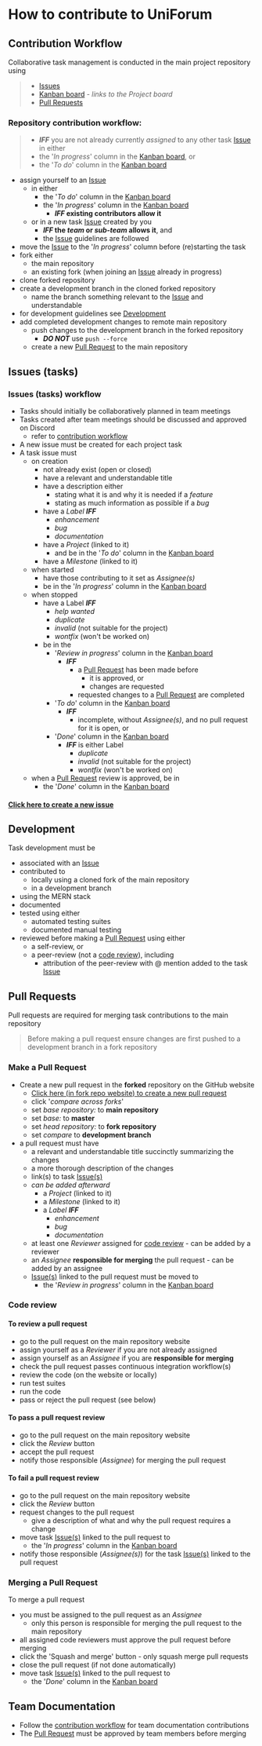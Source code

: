 # How to contribute to UniForum

## Contribution Workflow

Collaborative task management is conducted in the main project repository using

> - [Issues](#issues-tasks)
> - [Kanban board](../../../projects) - _links to the Project board_
> - [Pull Requests](#pull-requests)

### Repository contribution workflow:

> - **_IFF_** you are not already currently _assigned_ to any other task [Issue](#issues-tasks) in either
> - the '_In progress_' column in the [Kanban board](../../../projects), or
> - the '_To do_' column in the [Kanban board](../../../projects)

- assign yourself to an [Issue](#issues-tasks)
  - in either
    - the '_To do_' column in the [Kanban board](../../../projects)
    - the '_In progress_' column in the [Kanban board](../../../projects)
      - **_IFF_ existing contributors allow it**
  - or in a new task [Issue](#issues-tasks) created by you
    - **_IFF_ the _team_ or _sub-team_ allows it**, and
    - the [Issue](#issues-tasks) guidelines are followed
- move the [Issue](#issues-tasks) to the '_In progress_' column before (re)starting the task
- fork either
  - the main repository
  - an existing fork (when joining an [Issue](#issues-tasks) already in progress)
- clone forked repository
- create a development branch in the cloned forked repository
  - name the branch something relevant to the [Issue](#issues-tasks) and understandable
- for development guidelines see [Development](#development)
- add completed development changes to remote main repository
  - push changes to the development branch in the forked repository
    - _**DO NOT**_ use `push --force`
  - create a new [Pull Request](#pull-requests) to the main repository

## Issues (tasks)

### Issues (tasks) workflow

- Tasks should initially be collaboratively planned in team meetings
- Tasks created after team meetings should be discussed and approved on Discord
  - refer to [contribution workflow](#repository-contribution-workflow)
- A new issue must be created for each project task
- A task issue must
  - on creation
    - not already exist (open or closed)
    - have a relevant and understandable title
    - have a description either
      - stating what it is and why it is needed if a _feature_
      - stating as much information as possible if a _bug_
    - have a _Label_ **_IFF_**
      - _enhancement_
      - _bug_
      - _documentation_
    - have a _Project_ (linked to it)
      - and be in the '_To do_' column in the [Kanban board](../../../projects)
    - have a _Milestone_ (linked to it)
  - when started
    - have those contributing to it set as _Assignee(s)_
    - be in the '_In progress_' column in the [Kanban board](../../../projects)
  - when stopped
    - have a Label **_IFF_**
      - _help wanted_
      - _duplicate_
      - _invalid_ (not suitable for the project)
      - _wontfix_ (won't be worked on)
    - be in the
      - '_Review in progress_' column in the [Kanban board](../../../projects)
        - **_IFF_**
          - a [Pull Request](#pull-requests) has been made before
            - it is approved, or
            - changes are requested
          - requested changes to a [Pull Request](#pull-requests) are completed
      - '_To do_' column in the [Kanban board](../../../projects)
        - **_IFF_**
          - incomplete, without _Assignee(s)_, and no pull request for it is open, or
      - '_Done_' column in the [Kanban board](../../../projects)
        - **_IFF_** is either Label
          - _duplicate_
          - _invalid_ (not suitable for the project)
          - _wontfix_ (won't be worked on)
  - when a [Pull Request](#pull-requests) review is approved, be in
    - the '_Done_' column in the [Kanban board](../../../projects)

#### [Click here to create a new issue](../../../issues/new)

## Development

Task development must be

- associated with an [Issue](#issues-tasks)
- contributed to
  - locally using a cloned fork of the main repository
  - in a development branch
- using the MERN stack
- documented
- tested using either
  - automated testing suites
  - documented manual testing
- reviewed before making a [Pull Request](#pull-requests) using either
  - a self-review, or
  - a peer-review (not a [code review](#code-review)), including
    - attribution of the peer-review with @ mention added to the task [Issue](#issues-tasks)

## Pull Requests

Pull requests are required for merging task contributions to the main repository

> Before making a pull request ensure changes are first pushed to a development branch in a fork repository

### Make a Pull Request

- Create a new pull request in the **forked** repository on the GitHub website
  - [Click here (in fork repo website) to create a new pull request](../../../compare)
  - click '_compare across forks_'
  - set _base repository:_ to **main repository**
  - set _base:_ to **master**
  - set _head repository:_ to **fork repository**
  - set _compare_ to **development branch**
- a pull request must have
  - a relevant and understandable title succinctly summarizing the changes
  - a more thorough description of the changes
  - link(s) to task [Issue(s)](#issues-tasks)
  - _can be added afterward_
    - a _Project_ (linked to it)
    - a _Milestone_ (linked to it)
    - a _Label_ **_IFF_**
      - _enhancement_
      - _bug_
      - _documentation_
  - at least one _Reviewer_ assigned for [code review](#code-review) - can be added by a reviewer
  - an _Assignee_ **responsible for merging** the pull request - can be added by an assignee
  - [Issue(s)](#issues-tasks) linked to the pull request must be moved to
    - the '_Review in progress_' column in the [Kanban board](../../../projects)

### Code review

#### To review a pull request

- go to the pull request on the main repository website
- assign yourself as a _Reviewer_ if you are not already assigned
- assign yourself as an _Assignee_ if you are **responsible for merging**
- check the pull request passes continuous integration workflow(s)
- review the code (on the website or locally)
- run test suites
- run the code
- pass or reject the pull request (see below)

#### To pass a pull request review

- go to the pull request on the main repository website
- click the _Review_ button
- accept the pull request
- notify those responsible (_Assignee_) for merging the pull request

#### To fail a pull request review

- go to the pull request on the main repository website
- click the _Review_ button
- request changes to the pull request
  - give a description of what and why the pull request requires a change
- move task [Issue(s)](#issues-tasks) linked to the pull request to
  - the '_In progress_' column in the [Kanban board](../../../projects)
- notify those responsible (_Assignee(s)_) for the task [Issue(s)](#issues-tasks) linked to the pull request

### Merging a Pull Request

To merge a pull request

- you must be assigned to the pull request as an _Assignee_
  - only this person is responsible for merging the pull request to the main repository
- all assigned code reviewers must approve the pull request before merging
- click the 'Squash and merge' button - only squash merge pull requests
- close the pull request (if not done automatically)
- move task [Issue(s)](#issues-tasks) linked to the pull request to
  - the '_Done_' column in the [Kanban board](../../../projects)

## Team Documentation

- Follow the [contribution workflow](#contribution-workflow) for team documentation contributions
- The [Pull Request](#pull-requests) must be approved by team members before merging
